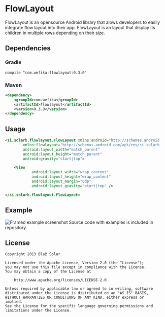 FlowLayout
==========

FlowLayout is an opensource Android library that alows developers to easily integrate flow layout into their app. FlowLayout is an layout that display its children in multiple rows depending on their size.

Dependencies
------------
### Gradle
```
compile "com.wefika:flowlayout:0.3.0"
```

### Maven
```xml
<dependency>
    <groupId>com.wefika</groupId>
    <artifactId>flowlayout</artifactId>
    <version>0.3.0</version>
</dependency>
```

Usage
-----
```xml
<si.solarb.flowlayout.FlowLayout xmlns:android="http://schemas.android.com/apk/res/android"
		xmlns:flowlayout="http://schemas.android.com/apk/res/si.solarb.flowlayout"
		android:layout_width="match_parent"
		android:layout_height="match_parent"
		android:gravity="start|top">

	<View
			android:layout_width="wrap_content"
			android:layout_height="wrap_content"
			android:layout_margin="0dp"
			android:layout_gravity="start|top" />

</si.solarb.flowlayout.FlowLayout>
```

Example
-------
![Framed example screenshot](https://raw2.github.com/blazsolar/FlowLayout/master/images/framed_example_screenshot.png)
Source code with examples is included in repository.

License
-------
	Copyright 2013 Blaž Šolar
	
	Licensed under the Apache License, Version 2.0 (the "License");
	you may not use this file except in compliance with the License.
	You may obtain a copy of the License at
	
	    http://www.apache.org/licenses/LICENSE-2.0
	
	Unless required by applicable law or agreed to in writing, software
	distributed under the License is distributed on an "AS IS" BASIS,
	WITHOUT WARRANTIES OR CONDITIONS OF ANY KIND, either express or implied.
	See the License for the specific language governing permissions and
	limitations under the License.
